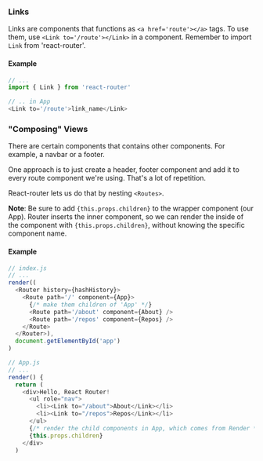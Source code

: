 

### Links
Links are components that functions as `<a href='route'></a>` tags.  To use
them, use `<Link to='/route'></Link>` in a component.  Remember to import
`Link` from 'react-router'.

#### Example
```js
// ...
import { Link } from 'react-router'

// .. in App
<Link to='/route'>link_name</Link>
```

### "Composing" Views
There are certain components that contains other components.  For example, a
navbar or a footer.  

One approach is to just create a header, footer component and add it to every
route component we're using.  That's a lot of repetition.

React-router lets us do that by nesting `<Routes>`.  

**Note**: Be sure to add `{this.props.children}` to the wrapper component
(our App).  Router inserts the inner component, so we can render the inside of
the component with `{this.props.children}`, without knowing the specific
component name.

#### Example
```js
// index.js
// ...
render((
  <Router history={hashHistory}>
    <Route path='/' component={App}>
      {/* make them children of 'App' */}
      <Route path='/about' component={About} />
      <Route path='/repos' component={Repos} />
    </Route>
  </Router>),
  document.getElementById('app')
)
```

```js
// App.js
// ...
render() {
  return (
    <div>Hello, React Router!
      <ul role="nav">
        <li><Link to="/about">About</Link></li>
        <li><Link to="/repos">Repos</Link></li>
      </ul>
      {/* render the child components in App, which comes from Render */}
      {this.props.children}
    </div>
  )
```
